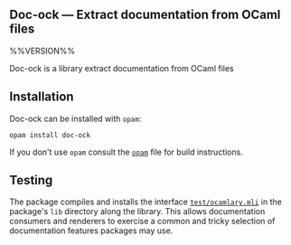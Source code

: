 Doc-ock — Extract documentation from OCaml files
------------------------------------------------
%%VERSION%%

Doc-ock is a library extract documentation from OCaml files

## Installation

Doc-ock can be installed with `opam`:

    opam install doc-ock

If you don't use `opam` consult the [`opam`](opam) file for build instructions.

## Testing

The package compiles and installs the interface
[`test/ocamlary.mli`](test/ocamlary.mli) in the package's `lib`
directory along the library. This allows documentation consumers and
renderers to exercise a common and tricky selection of documentation
features packages may use.
